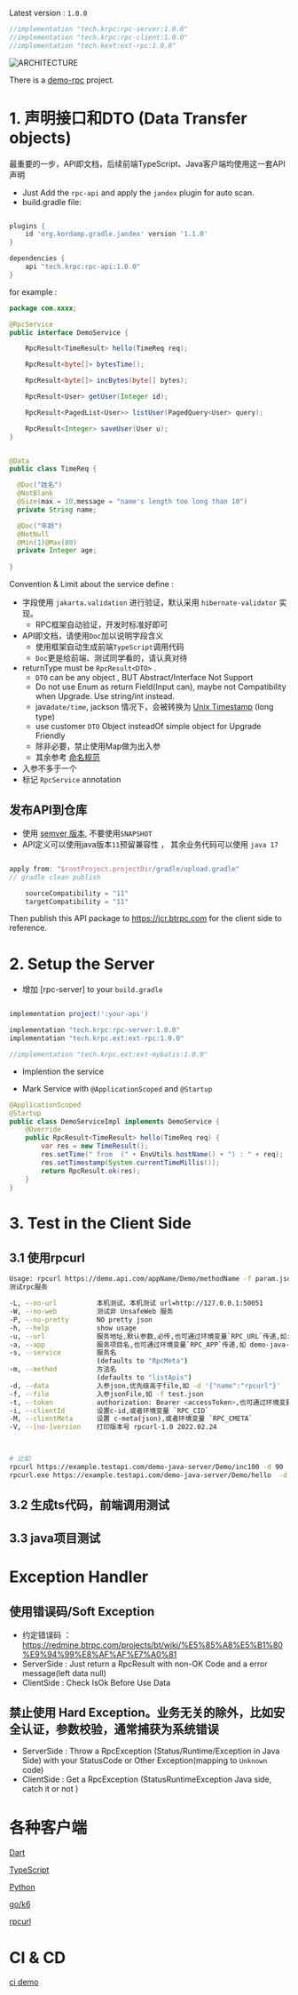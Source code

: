 
Latest version : `1.0.0`

```gradle
//implementation "tech.krpc:rpc-server:1.0.0"
//implementation "tech.krpc:rpc-client:1.0.0"
//implementation "tech.kext:ext-rpc:1.0.0"
```

![ARCHITECTURE](./ARCHITECTURE.png)

There is a  [demo-rpc](/example/demo-rpc) project. 

# 1. 声明接口和DTO (Data Transfer objects)

最重要的一步，API即文档，后续前端TypeScript、Java客户端均使用这一套API声明

* Just Add the  `rpc-api` and apply the `jandex` plugin for auto scan.
* build.gradle file:


```gradle

plugins {
    id 'org.kordamp.gradle.jandex' version '1.1.0'
}

dependencies {
    api "tech.krpc:rpc-api:1.0.0"
}
```

for example :


```java
package com.xxxx;

@RpcService
public interface DemoService {

    RpcResult<TimeResult> hello(TimeReq req);

    RpcResult<byte[]> bytesTime();

    RpcResult<byte[]> incBytes(byte[] bytes);

    RpcResult<User> getUser(Integer id);

    RpcResult<PagedList<User>> listUser(PagedQuery<User> query);

    RpcResult<Integer> saveUser(User u);
}


@Data
public class TimeReq {

  @Doc("姓名")
  @NotBlank
  @Size(max = 10,message = "name's length too long than 10")
  private String name;

  @Doc("年龄")
  @NotNull
  @Min(1)@Max(80)
  private Integer age;
  
}

```

Convention & Limit  about the service define : 
* 字段使用 `jakarta.validation` 进行验证，默认采用 `hibernate-validator` 实现。
  * RPC框架自动验证，开发时标准好即可
* API即文档，请使用`Doc`加以说明字段含义
  * 使用框架自动生成前端`TypeScript`调用代码
  * `Doc`更是给前端、测试同学看的，请认真对待
* returnType must be `RpcResult<DTO>` .
    - `DTO` can be any object , BUT Abstract/Interface Not Support
    - Do not use Enum as return Field(Input can), maybe not Compatibility when Upgrade. Use string/int instead.
    - java`date/time`, jackson 情况下，会被转换为 [Unix Timestamp](https://en.wikipedia.org/wiki/Unix_time) (long type)
    - use customer `DTO` Object insteadOf simple object for Upgrade Friendly 
    - 除非必要，禁止使用Map做为出入参
    - 其余参考 [命名规范](https://redmine.btrpc.com/projects/bt/wiki/%E5%BC%80%E5%8F%91%E8%A7%84%E8%8C%83)
* 入参不多于一个 
* 标记 `RpcService` annotation


## 发布API到仓库

* 使用 [semver 版本](https://semver.org/lang/zh-CN/), 不要使用`SNAPSHOT`
* API定义可以使用java版本`11`预留兼容性 ， 其余业务代码可以使用 `java 17`
 
```gradle

apply from: "$rootProject.projectDir/gradle/upload.gradle"
// gradle clean publish 

    sourceCompatibility = "11"
    targetCompatibility = "11"
```
Then publish this API package to  https://jcr.btrpc.com  for the client side to reference.


# 2. Setup the Server

* 增加 [rpc-server] to your `build.gradle`

```gradle

implementation project(':your-api')

implementation "tech.krpc:rpc-server:1.0.0"
implementation "tech.krpc.ext:ext-rpc:1.0.0"

//implementation "tech.krpc.ext:ext-mybatis:1.0.0"
```
  
* Implention the service 
  
* Mark Service with   `@ApplicationScoped` and `@Startup `

```java
@ApplicationScoped
@Startup
public class DemoServiceImpl implements DemoService {
    @Override
    public RpcResult<TimeResult> hello(TimeReq req) {
        var res = new TimeResult();
        res.setTime(" from  (" + EnvUtils.hostName() + ") : " + req);
        res.setTimestamp(System.currentTimeMillis());
        return RpcResult.ok(res);
    }
}
```


# 3. Test in the Client Side

## 3.1 使用rpcurl

```bash
Usage: rpcurl https://demo.api.com/appName/Demo/methodName -f param.json
测试rpc服务

-L, --no-url          本机测试，本机测试 url=http://127.0.0.1:50051
-W, --no-web          测试非 UnsafeWeb 服务
-P, --no-pretty       NO pretty json
-h, --help            show usage
-u, --url             服务地址,默认参数,必传,也可通过环境变量`RPC_URL`传递,如: https://example.testapi.com/demo-java-server/Demo/hello
-a, --app             服务项目名,也可通过环境变量`RPC_APP`传递,如 demo-java-server
-s, --service         服务名
                      (defaults to "RpcMeta")
-m, --method          方法名
                      (defaults to "listApis")
-d, --data            入参json,优先级高于file,如 -d '{"name":"rpcurl"}'
-f, --file            入参jsonFile,如 -f test.json
-t, --token           authorization: Bearer <accessToken>,也可通过环境变量`RPC_TOKEN`传递
-i, --clientId        设置c-id,或者环境变量 `RPC_CID`
-M, --clientMeta      设置 c-meta(json),或者环境变量 `RPC_CMETA`
-V, --[no-]version    打印版本号 rpcurl-1.0 2022.02.24



# 比如
rpcurl https://example.testapi.com/demo-java-server/Demo/inc100 -d 90
rpcurl.exe https://example.testapi.com/demo-java-server/Demo/hello  -d '{"name":"rpc","age":123}' 
```

## 3.2 生成ts代码，前端调用测试

## 3.3 java项目测试


# Exception Handler

## 使用错误码/Soft Exception
* 约定错误码 ： https://redmine.btrpc.com/projects/bt/wiki/%E5%85%A8%E5%B1%80%E9%94%99%E8%AF%AF%E7%A0%81
* ServerSide : Just return a RpcResult with non-OK  Code and a error message(left data null)
* ClientSide : Check IsOk Before Use Data

## 禁止使用 Hard Exception。业务无关的除外，比如安全认证，参数校验，通常捕获为系统错误
* ServerSide : Throw a RpcException (Status/Runtime/Exception in Java Side) with your StatusCode or Other Exception(mapping to `Unknown` code)
* ClientSide : Get a RpcException (StatusRuntimeException Java side, catch it or not )


# 各种客户端

[Dart](https://gitlab.btrpc.com/middleware/zlkj-rpc-dart-client)

[TypeScript](https://gitlab.btrpc.com/middleware/zlkj-rpc-ts-client)

[Python](https://gitlab.btrpc.com/middleware/zlkj-rpc-python-client)

[go/k6](https://gitlab.btrpc.com/middleware/xk6-btrpc)

[rpcurl](./rpcurl/dart)

# CI & CD

[ ci demo](https://gitlab.btrpc.com/example/demo-rpc/-/pipelines)




